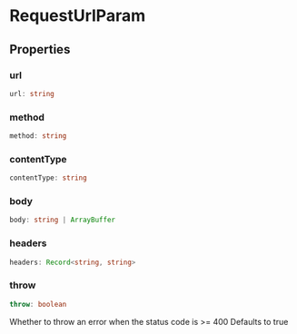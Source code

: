 # RequestUrlParam

## Properties

### url

```ts
url: string
```

### method

```ts
method: string
```

### contentType

```ts
contentType: string
```

### body

```ts
body: string | ArrayBuffer
```

### headers

```ts
headers: Record<string, string>
```

### throw

```ts
throw: boolean
```

Whether to throw an error when the status code is &gt;= 400
Defaults to true
